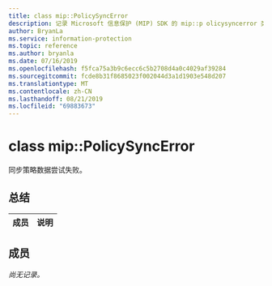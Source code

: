 ```yaml
---
title: class mip::PolicySyncError
description: 记录 Microsoft 信息保护 (MIP) SDK 的 mip::p olicysyncerror 类。
author: BryanLa
ms.service: information-protection
ms.topic: reference
ms.author: bryanla
ms.date: 07/16/2019
ms.openlocfilehash: f5fca75a3b9c6ecc6c5b2708d4a0c4029af39284
ms.sourcegitcommit: fcde8b31f8685023f002044d3a1d1903e548d207
ms.translationtype: MT
ms.contentlocale: zh-CN
ms.lasthandoff: 08/21/2019
ms.locfileid: "69883673"
---
```

# <a name="class-mippolicysyncerror"></a>class mip::PolicySyncError 
同步策略数据尝试失败。
  
## <a name="summary"></a>总结
 成员                        | 说明                                
--------------------------------|---------------------------------------------
  
## <a name="members"></a>成员
_尚无记录。_
